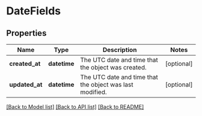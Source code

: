 # DateFields

## Properties
Name | Type | Description | Notes
------------ | ------------- | ------------- | -------------
**created_at** | **datetime** | The UTC date and time that the object was created. | [optional] 
**updated_at** | **datetime** | The UTC date and time that the object was last modified. | [optional] 

[[Back to Model list]](../README.md#documentation-for-models) [[Back to API list]](../README.md#documentation-for-api-endpoints) [[Back to README]](../README.md)

